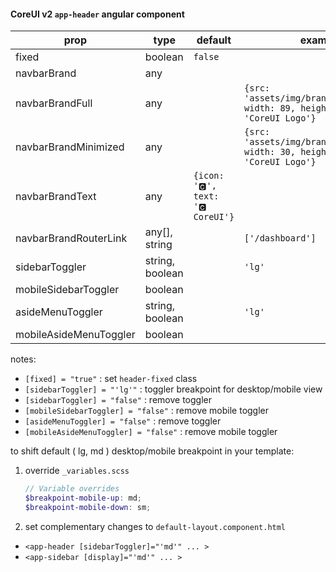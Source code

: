 #### CoreUI v2 `app-header` angular component

prop | type | default | example
--- | --- | --- | ---
fixed | boolean | `false` |  
navbarBrand | any  | | 
navbarBrandFull | any | | `{src: 'assets/img/brand/logo.svg', width: 89, height: 25, alt: 'CoreUI Logo'}`
navbarBrandMinimized | any | | `{src: 'assets/img/brand/sygnet.svg', width: 30, height: 30, alt: 'CoreUI Logo'}` 
navbarBrandText | any | `{icon: '🅲', text: '🅲 CoreUI'}` |
navbarBrandRouterLink | any[], string  | | `['/dashboard']`
sidebarToggler | string, boolean | | `'lg'`
mobileSidebarToggler | boolean | 
asideMenuToggler | string, boolean | | `'lg'`
mobileAsideMenuToggler | boolean |

notes:  
- `[fixed] = "true"` : set `header-fixed` class   
- `[sidebarToggler] = "'lg'"` : toggler breakpoint for desktop/mobile view   
- `[sidebarToggler] = "false"` : remove toggler 
- `[mobileSidebarToggler] = "false"` : remove mobile toggler 
- `[asideMenuToggler] = "false"` : remove toggler 
- `[mobileAsideMenuToggler] = "false"` : remove mobile toggler 

to shift default ( lg, md ) desktop/mobile breakpoint in your template:
1. override `_variables.scss`
    ```scss
    // Variable overrides
    $breakpoint-mobile-up: md;
    $breakpoint-mobile-down: sm;
    ```

2. set complementary changes to `default-layout.component.html`  
  - `<app-header [sidebarToggler]="'md'" ... >`
  - `<app-sidebar [display]="'md'" ... >`
